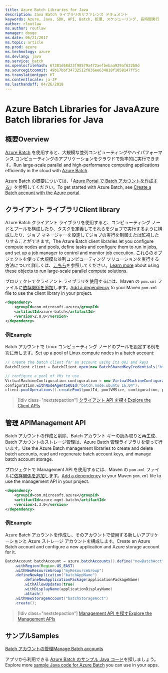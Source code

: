 ```yaml
---
title: Azure Batch Libraries for Java
description: Java Batch ライブラリのリファレンス ドキュメント
keywords: Azure, Java, SDK, API, Batch, 処理, スケジューリング, 長時間実行
author: rloutlaw
ms.author: routlaw
manager: douge
ms.date: 06/21/2017
ms.topic: article
ms.prod: azure
ms.technology: azure
ms.devlang: java
ms.service: batch
ms.openlocfilehash: 67381d68d23f98579a472aefbebaa929af622b8d
ms.sourcegitcommit: 49b17bbf34732512f836ee634818f1058147ff5c
ms.translationtype: HT
ms.contentlocale: ja-JP
ms.lasthandoff: 04/26/2018
---
```

# <a name="azure-batch-libraries-for-java"></a><span data-ttu-id="f46c8-104">Azure Batch Libraries for Java</span><span class="sxs-lookup"><span data-stu-id="f46c8-104">Azure Batch libraries for Java</span></span>

## <a name="overview"></a><span data-ttu-id="f46c8-105">概要</span><span class="sxs-lookup"><span data-stu-id="f46c8-105">Overview</span></span>

<span data-ttu-id="f46c8-106">[Azure Batch](/azure/batch/batch-technical-overview) を使用すると、大規模な並列コンピューティングやハイパフォーマンス コンピューティングのアプリケーションをクラウドで効率的に実行できます。</span><span class="sxs-lookup"><span data-stu-id="f46c8-106">Run large-scale parallel and high-performance computing applications efficiently in the cloud with [Azure Batch](/azure/batch/batch-technical-overview).</span></span>   

<span data-ttu-id="f46c8-107">Azure Batch の概要については、「[Azure Portal で Batch アカウントを作成する](/azure/batch/batch-account-create-portal)」を参照してください。</span><span class="sxs-lookup"><span data-stu-id="f46c8-107">To get started with Azure Batch, see [Create a Batch account with the Azure portal](/azure/batch/batch-account-create-portal).</span></span>

## <a name="client-library"></a><span data-ttu-id="f46c8-108">クライアント ライブラリ</span><span class="sxs-lookup"><span data-stu-id="f46c8-108">Client library</span></span>

<span data-ttu-id="f46c8-109">Azure Batch クライアント ライブラリを使用すると、コンピューティング ノードとプールを構成したり、タスクを定義してそれらをジョブで実行するように構成したり、ジョブ マネージャーを設定してジョブの実行を制御または監視したりすることができます。</span><span class="sxs-lookup"><span data-stu-id="f46c8-109">The Azure Batch client libraries let you configure compute nodes and pools, define tasks and configure them to run in jobs, and set up a job manager to control and monitor job execution.</span></span> <span data-ttu-id="f46c8-110">これらのオブジェクトを使って大規模な並列コンピューティング ソリューションを実行する方法について詳しくは、[こちら](/azure/batch/batch-api-basics)を参照してください。</span><span class="sxs-lookup"><span data-stu-id="f46c8-110">[Learn more](/azure/batch/batch-api-basics) about using these objects to run large-scale parallel compute solutions.</span></span>

<span data-ttu-id="f46c8-111">プロジェクトでクライアント ライブラリを使用するには、Maven の `pom.xml` ファイルに[依存関係を追加](https://maven.apache.org/guides/getting-started/index.html#How_do_I_use_external_dependencies)します。</span><span class="sxs-lookup"><span data-stu-id="f46c8-111">[Add a dependency](https://maven.apache.org/guides/getting-started/index.html#How_do_I_use_external_dependencies) to your Maven `pom.xml` file to use the client library in your project.</span></span>

```XML
<dependency>
    <groupId>com.microsoft.azure</groupId>
    <artifactId>azure-batch</artifactId>
    <version>2.0.0</version>
</dependency>
```   

### <a name="example"></a><span data-ttu-id="f46c8-112">例</span><span class="sxs-lookup"><span data-stu-id="f46c8-112">Example</span></span>

<span data-ttu-id="f46c8-113">Batch アカウントで Linux コンピューティング ノードのプールを設定する例を次に示します。</span><span class="sxs-lookup"><span data-stu-id="f46c8-113">Set up a pool of Linux compute nodes in a batch account:</span></span>

```java
// create the batch client for an account using its URI and keys
BatchClient client = BatchClient.open(new BatchSharedKeyCredentials("https://fabrikambatch.eastus.batch.azure.com", "fabrikambatch", batchKey));

// configure a pool of VMs to use 
VirtualMachineConfiguration configuration = new VirtualMachineConfiguration();
configuration.withNodeAgentSKUId("batch.node.ubuntu 16.04");
client.poolOperations().createPool(poolId, poolVMSize, configuration, poolVMCount);
```

> [!div class="nextstepaction"]
> [<span data-ttu-id="f46c8-114">クライアント API を探す</span><span class="sxs-lookup"><span data-stu-id="f46c8-114">Explore the Client APIs</span></span>](/java/api/overview/azure/batch/client)


## <a name="management-api"></a><span data-ttu-id="f46c8-115">管理 API</span><span class="sxs-lookup"><span data-stu-id="f46c8-115">Management API</span></span>

<span data-ttu-id="f46c8-116">Batch アカウントの作成と削除、Batch アカウント キーの読み取りと再生成、Batch アカウントのストレージ管理は、Azure Batch 管理ライブラリを使って行います。</span><span class="sxs-lookup"><span data-stu-id="f46c8-116">Use the Azure Batch management libraries to create and delete batch accounts, read and regenerate batch account keys, and manage batch account storage.</span></span>

<span data-ttu-id="f46c8-117">プロジェクトで Management API を使用するには、Maven の `pom.xml` ファイルに[依存関係を追加](https://maven.apache.org/guides/getting-started/index.html#How_do_I_use_external_dependencies)します。</span><span class="sxs-lookup"><span data-stu-id="f46c8-117">[Add a dependency](https://maven.apache.org/guides/getting-started/index.html#How_do_I_use_external_dependencies) to your Maven `pom.xml` file to use the management API in your project.</span></span>

```XML
<dependency>
    <groupId>com.microsoft.azure</groupId>
    <artifactId>azure-mgmt-batch</artifactId>
    <version>1.3.0</version>
</dependency>
```

### <a name="example"></a><span data-ttu-id="f46c8-118">例</span><span class="sxs-lookup"><span data-stu-id="f46c8-118">Example</span></span>

<span data-ttu-id="f46c8-119">Azure Batch アカウントを作成し、そのアカウントで使用する新しいアプリケーションと Azure ストレージ アカウントを構成します。</span><span class="sxs-lookup"><span data-stu-id="f46c8-119">Create an Azure Batch account and configure a new application and Azure storage account for it.</span></span>

```java
BatchAccount batchAccount = azure.batchAccounts().define("newBatchAcct")
    .withRegion(Region.US_EAST)
    .withNewResourceGroup("myResourceGroup")
    .defineNewApplication("batchAppName")
        .defineNewApplicationPackage(applicationPackageName)
        .withAllowUpdates(true)
        .withDisplayName(applicationDisplayName)
        .attach()
    .withNewStorageAccount("batchStorageAcct")
    .create();
```

> [!div class="nextstepaction"]
> [<span data-ttu-id="f46c8-120">Management API を探す</span><span class="sxs-lookup"><span data-stu-id="f46c8-120">Explore the Management APIs</span></span>](/java/api/overview/azure/batch/management)


## <a name="samples"></a><span data-ttu-id="f46c8-121">サンプル</span><span class="sxs-lookup"><span data-stu-id="f46c8-121">Samples</span></span>

<span data-ttu-id="f46c8-122">[Batch アカウントの管理][1]</span><span class="sxs-lookup"><span data-stu-id="f46c8-122">[Manage Batch accounts][1]</span></span>   

<span data-ttu-id="f46c8-123">アプリから利用できる [Azure Batch のサンプル Java コード](https://azure.microsoft.com/resources/samples/?platform=java&term=batch)を探しましょう。</span><span class="sxs-lookup"><span data-stu-id="f46c8-123">Explore more [sample Java code for Azure Batch](https://azure.microsoft.com/resources/samples/?platform=java&term=batch) you can use in your apps.</span></span>

[1]: https://github.com/Azure-Samples/batch-java-manage-batch-accounts